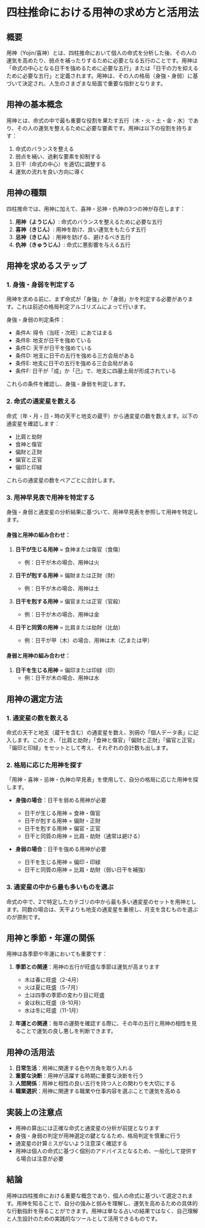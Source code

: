 # 四柱推命における用神の求め方と活用法

## 概要

用神（Yojin/喜神）とは、四柱推命において個人の命式を分析した後、その人の運気を高めたり、弱点を補ったりするために必要となる五行のことです。用神は「命式の中心となる日干を強めるために必要な五行」または「日干の力を抑えるために必要な五行」と定義されます。用神は、その人の格局（身強・身弱）に基づいて決定され、人生のさまざまな局面で重要な指針となります。

## 用神の基本概念

用神とは、命式の中で最も重要な役割を果たす五行（木・火・土・金・水）であり、その人の運気を整えるために必要な要素です。用神は以下の役割を持ちます：

1. 命式のバランスを整える
2. 弱点を補い、過剰な要素を抑制する 
3. 日干（命式の中心）を適切に調整する
4. 運気の流れを良い方向に導く

## 用神の種類

四柱推命では、用神に加えて、喜神・忌神・仇神の3つの神が存在します：

1. **用神（ようじん）**: 命式のバランスを整えるために必要な五行
2. **喜神（きじん）**: 用神を助け、良い運気をもたらす五行
3. **忌神（きじん）**: 用神を妨げる、避けるべき五行
4. **仇神（きゅうじん）**: 命式に悪影響を与える五行

## 用神を求めるステップ

### 1. 身強・身弱を判定する

用神を求める前に、まず命式が「身強」か「身弱」かを判定する必要があります。これは前述の格局判定アルゴリズムによって行います。

身強・身弱の判定条件：
- 条件A: 得令（当旺・次旺）にあてはまる
- 条件B: 地支が日干を強めている
- 条件C: 天干が日干を強めている
- 条件D: 地支に日干の五行を強める三方会局がある
- 条件E: 地支に日干の五行を強める三合会局がある
- 条件F: 日干が「成」か「己」で、地支に四墓土局が形成されている

これらの条件を確認し、身強・身弱を判定します。

### 2. 命式の通変星を数える

命式（年・月・日・時の天干と地支の蔵干）から通変星の数を数えます。以下の通変星を確認します：

- 比肩と劫財
- 食神と傷官
- 偏財と正財
- 偏官と正官
- 偏印と印緑

これらの通変星の数をペアごとに合計します。

### 3. 用神早見表で用神を特定する

身強・身弱と通変星の分析結果に基づいて、用神早見表を参照して用神を特定します。

#### 身強と用神の組み合わせ：

1. **日干が生じる用神** = 食神または傷官（食傷）
   - 例：日干が木の場合、用神は火

2. **日干が剋する用神** = 偏財または正財（財）
   - 例：日干が木の場合、用神は土

3. **日干を剋する用神** = 偏官または正官（官殺）
   - 例：日干が木の場合、用神は金

4. **日干と同質の用神** = 比肩または劫財（比劫）
   - 例：日干が甲（木）の場合、用神は木（乙または甲）

#### 身弱と用神の組み合わせ：

1. **日干を生じる用神** = 偏印または印緑（印）
   - 例：日干が木の場合、用神は水

## 用神の選定方法

### 1. 通変星の数を数える

命式の天干と地支（蔵干を含む）の通変星を数え、別冊の「個人データ表」に記入します。このとき、「比肩と劫財」「食神と傷官」「偏財と正財」「偏官と正官」「偏印と印緑」をセットとして考え、それぞれの合計数も出します。

### 2. 格局に応じた用神を探す

「用神・喜神・忌神・仇神の早見表」を使用して、自分の格局に応じた用神を探します。

- **身強の場合**：日干を弱める用神が必要
  - 日干が生じる用神 = 食神・傷官
  - 日干が剋する用神 = 偏財・正財
  - 日干を剋する用神 = 偏官・正官
  - 日干と同質の用神 = 比肩・劫財（通常は避ける）

- **身弱の場合**：日干を強める用神が必要
  - 日干を生じる用神 = 偏印・印緑
  - 日干と同質の用神 = 比肩・劫財（弱い日干を補強）

### 3. 通変星の中から最も多いものを選ぶ

命式の中で、2で特定したカテゴリの中から最も多い通変星のセットを用神とします。同数の場合は、天干よりも地支の通変星を重視し、月支を含むものを選ぶのが原則です。

## 用神と季節・年運の関係

用神は各季節や年運においても重要です：

1. **季節との関連**：用神の五行が旺盛な季節は運気が高まります
   - 木は春に旺盛（2-4月）
   - 火は夏に旺盛（5-7月）
   - 土は四季の季節の変わり目に旺盛
   - 金は秋に旺盛（8-10月）
   - 水は冬に旺盛（11-1月）

2. **年運との関連**：毎年の運勢を確認する際に、その年の五行と用神の相性を見ることで運気の良し悪しを判断できます。

## 用神の活用法

1. **日常生活**：用神に関連する色や方角を取り入れる
2. **重要な決断**：用神が活躍する時期に重要な決断を行う
3. **人間関係**：用神と相性の良い五行を持つ人との関わりを大切にする
4. **職業選択**：用神に関連する職業や仕事内容を選ぶことで運気を高める

## 実装上の注意点

- 用神の算出には正確な命式と通変星の分析が前提となります
- 身強・身弱の判定が用神選定の鍵となるため、格局判定を慎重に行う
- 通変星の計算ミスがないよう注意深く確認する
- 用神は個人の命式に基づく個別のアドバイスとなるため、一般化して提供する場合は注意が必要

## 結論

用神は四柱推命における重要な概念であり、個人の命式に基づいて選定されます。用神を知ることで、自分の強みと弱みを理解し、運気を高めるための具体的な行動指針を得ることができます。用神は単なる占いの結果ではなく、自己理解と人生設計のための実践的なツールとして活用できるものです。